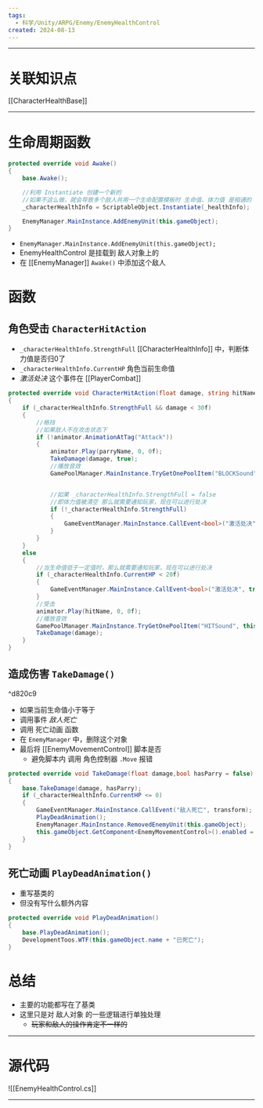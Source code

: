```yaml
---
tags:
  - 科学/Unity/ARPG/Enemy/EnemyHealthControl
created: 2024-08-13
---
```


---
# 关联知识点

[[CharacterHealthBase]]

---
# 生命周期函数

```C#
protected override void Awake()
{
	base.Awake();

	//利用 Instantiate 创建一个新的 
	//如果不这么做，就会导致多个敌人共用一个生命配置模板时 生命值、体力值 是相通的
	_characterHealthInfo = ScriptableObject.Instantiate(_healthInfo);

	EnemyManager.MainInstance.AddEnemyUnit(this.gameObject);
}
```

- `EnemyManager.MainInstance.AddEnemyUnit(this.gameObject);`
- EnemyHealthControl 是挂载到 敌人对象上的
- 在 [[EnemyManager]]  `Awake()` 中添加这个敌人
# 函数
## 角色受击 `CharacterHitAction`

- `_characterHealthInfo.StrengthFull` [[CharacterHealthInfo]] 中，判断体力值是否归0了
- `_characterHealthInfo.CurrentHP` 角色当前生命值
- *激活处决* 这个事件在 [[PlayerCombat]]

```C#
protected override void CharacterHitAction(float damage, string hitName, string parryName)
{
	if (_characterHealthInfo.StrengthFull && damage < 30f)
	{
		//格挡
		//如果敌人不在攻击状态下
		if (!animator.AnimationAtTag("Attack"))
		{
			animator.Play(parryName, 0, 0f);
			TakeDamage(damage, true);
			//播放音效
			GamePoolManager.MainInstance.TryGetOnePoolItem("BLOCKSound", this.transform.position, Quaternion.identity);


			//如果 _characterHealthInfo.StrengthFull = false
			//即体力值被清空 那么就需要通知玩家，现在可以进行处决
			if (!_characterHealthInfo.StrengthFull)
			{
				GameEventManager.MainInstance.CallEvent<bool>("激活处决", true);
			}
		}
	}
	else
	{
		//当生命值低于一定值时，那么就需要通知玩家，现在可以进行处决
		if (_characterHealthInfo.CurrentHP < 20f)
		{
			GameEventManager.MainInstance.CallEvent<bool>("激活处决", true);
		}
		//受击
		animator.Play(hitName, 0, 0f);
		//播放音效
		GamePoolManager.MainInstance.TryGetOnePoolItem("HITSound", this.transform.position, Quaternion.identity);
		TakeDamage(damage);
	}
}
```
## 造成伤害 `TakeDamage()`

^d820c9

- 如果当前生命值小于等于
- 调用事件 *敌人死亡*
- 调用 死亡动画 函数
- 在 `EnemyManager` 中，删除这个对象
- 最后将 [[EnemyMovementControl]] 脚本是否
	- 避免脚本内 调用 角色控制器 `.Move` 报错
	 
```C#
protected override void TakeDamage(float damage,bool hasParry = false)
{
	base.TakeDamage(damage, hasParry);
	if (_characterHealthInfo.CurrentHP <= 0)
	{
		GameEventManager.MainInstance.CallEvent("敌人死亡", transform);
		PlayDeadAnimation();
		EnemyManager.MainInstance.RemovedEnemyUnit(this.gameObject);
		this.gameObject.GetComponent<EnemyMovementControl>().enabled = false;
	}
}
```
## 死亡动画 `PlayDeadAnimation()`

- 重写基类的
- 但没有写什么额外内容

```C#
protected override void PlayDeadAnimation()
{
	base.PlayDeadAnimation();
	DevelopmentToos.WTF(this.gameObject.name + "已死亡");
}
```
# 总结

- 主要的功能都写在了基类
- 这里只是对 敌人对象 的一些逻辑进行单独处理
	- ~~玩家和敌人的操作肯定不一样的~~

---
# 源代码

![[EnemyHealthControl.cs]]

---